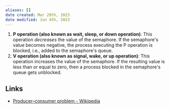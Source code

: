 ```yaml
---
aliases: []
date created: Mar 20th, 2023
date modified: Jun 4th, 2023
---
```

1. **P operation (also known as wait, sleep, or down operation)**: This operation *decreases* the value of the semaphore. If the semaphore's value becomes negative, the process executing the P operation is blocked, i.e., added to the semaphore's queue.
2. **V operation (also known as signal, wake, or up operation)**: This operation increases the value of the semaphore. If the resulting value is less than or equal to zero, then a process blocked in the semaphore's queue gets unblocked.

## Links
- [Producer–consumer problem - Wikipedia](https://en.wikipedia.org/wiki/Producer%E2%80%93consumer_problem)
